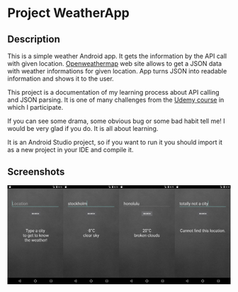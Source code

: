# Project WeatherApp

## Description

This is a simple weather Android app. It gets the information by the API call with given location. [Openweathermap](http://openweathermap.org/) web site allows to get a JSON data with weather informations for given location. App turns JSON into readable information and shows it to the user.

This project is a documentation of my learning process about API calling and JSON parsing. It is one of many challenges from the [Udemy course](https://www.udemy.com/complete-android-n-developer-course/) in which I participate.

If you can see some drama, some obvious bug or some bad habit tell me! I would be very glad if you do. It is all about learning.

It is an Android Studio project, so if you want to run it you should import it as a new project in your IDE and compile it.

## Screenshots

![Screenshots](https://raw.githubusercontent.com/franpog859/weatherApp/master/doc/sc.jpg)

